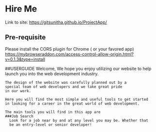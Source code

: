# Hire Me 

Link to site:
https://gitsunitha.github.io/ProjectApp/

## Pre-requisite
Please install the CORS plugin for Chrome ( or your favored app)
https://mybrowseraddon.com/access-control-allow-origin.html?v=0.1.3&type=install

##USERGUIDE
  Welcome,
    We hope you enjoy utilizing our website to help 
    launch you into the web development industry.
    
    The design of the website was carefully planned out by a 
    special team of web developers and we take great pride
    in our work. 
    
    Here you will find the most simple and useful tools to get started
    in looking for a career in the great world of web development.
    
    The main tools you will find in this app are
    ###Job Search
      Look for a job near by and at any level you may be. Whether that
      be an entry-level or senior developer!

